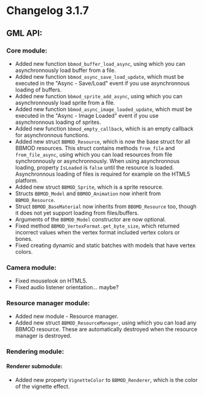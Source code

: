 # Changelog 3.1.7

## GML API:
### Core module:
* Added new function `bbmod_buffer_load_async`, using which you can asynchronnously load buffer from a file.
* Added new function `bbmod_async_save_load_update`, which must be executed in the "Async - Save/Load" event if you use asynchronnous loading of buffers.
* Added new function `bbmod_sprite_add_async`, using which you can asynchronnously load sprite from a file.
* Added new function `bbmod_async_image_loaded_update`, which must be executed in the "Async - Image Loaded" event if you use asynchronnous loading of sprites.
* Added new function `bbmod_empty_callback`, which is an empty callback for asynchronnous functions.
* Added new struct `BBMOD_Resource`, which is now the base struct for all BBMOD resources. This struct contains methods `from_file` and `from_file_async`, using which you can load resources from file synchronnously or asynchronnously. When using asynchronnous loading, property `IsLoaded` is `false` until the resource is loaded. Asynchronnous loading of files is required for example on the HTML5 platform.
* Added new struct `BBMOD_Sprite`, which is a sprite resource.
* Structs `BBMOD_Model` and `BBMOD_Animation` now inherit from `BBMOD_Resource`.
* Struct `BBMOD_BaseMaterial` now inherits from `BBOMD_Resource` too, though it does not yet support loading from files/buffers.
* Arguments of the `BBMOD_Model` constructor are now optional.
* Fixed method `BBMOD_VertexFormat.get_byte_size`, which returned incorrect values when the vertex format included vertex colors or bones.
* Fixed creating dynamic and static batches with models that have vertex colors.

### Camera module:
* Fixed mouselook on HTML5.
* Fixed audio listener orientation... maybe?

### Resource manager module:
* Added new module - Resource manager.
* Added new struct `BBMOD_ResourceManager`, using which you can load any BBMOD resource. These are automatically destroyed when the resource manager is destroyed.

### Rendering module:
#### Renderer submodule:
* Added new property `VignetteColor` to `BBMOD_Renderer`, which is the color of the vignette effect.
